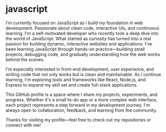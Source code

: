 # javascript
I'm currently focused on JavaScript as I build my foundation in web development. Passionate about clean code, interactive UIs, and continuous learning.
I'm a self-motivated developer who recently took a deep dive into the world of JavaScript. What started as curiosity has turned into a real passion for building dynamic, interactive websites and applications. I've been learning JavaScript through hands-on practice—building small projects, debugging code, and gradually understanding how the web works behind the scenes.

I'm especially interested in front-end development, user experience, and writing code that not only works but is clean and maintainable. As I continue learning, I'm exploring tools and frameworks like React, Node.js, and Express to expand my skill set and create full-stack applications.

This GitHub profile is a space where I share my projects, experiments, and progress. Whether it's a small to-do app or a more complex web interface, each project represents a step forward in my development journey. I'm always open to collaboration, feedback, and learning from the community.

Thanks for visiting my profile—feel free to check out my repositories or connect with me!
